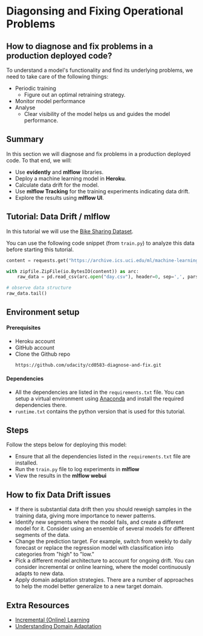 # Diagonsing and Fixing Operational Problems

## How to diagnose and fix problems in a production deployed code?

To understand a model's functionality and find its underlying problems, we need to take care of the following things:

* Periodic training
    * Figure out an optimal retraining strategy.
* Monitor model performance
* Analyse
    * Clear visibility of the model helps us and guides the model performance.

## Summary

In this section we will diagnose and fix problems in a production deployed code. To that end, we will:

* Use **evidently** and **mlflow** libraries.
* Deploy a machine learning model in **Heroku**.
* Calculate data drift for the model.
* Use **mlflow Tracking** for the training experiments indicating data drift.
* Explore the results using **mlflow UI**.

## Tutorial: Data Drift / mlflow

In this tutorial we will use the [Bike Sharing Dataset](https://archive.ics.uci.edu/ml/machine-learning-databases/00275/Bike-Sharing-Dataset.zip).

You can use the following code snippet (from `train.py`) to analyze this data before starting this tutorial.

```python
content = requests.get("https://archive.ics.uci.edu/ml/machine-learning-databases/00275/Bike-Sharing-Dataset.zip").content

with zipfile.ZipFile(io.BytesIO(content)) as arc:
    raw_data = pd.read_csv(arc.open("day.csv"), header=0, sep=',', parse_dates=['dteday'], index_col='dteday')

# observe data structure
raw_data.tail()
```

## Environment setup

#### Prerequisites
* Heroku account
* GitHub account
* Clone the Github repo
    ```bash
    https://github.com/udacity/cd0583-diagnose-and-fix.git
    ```

#### Dependencies
* All the dependencies are listed in the `requirements.txt` file. You can setup a virtual environment using [Anaconda](https://www.anaconda.com/products/distribution) and install the required dependencies there.
* `runtime.txt` contains the python version that is used for this tutorial.

## Steps
Follow the steps below for deploying this model:

* Ensure that all the dependencies listed in the `requirements.txt` file are installed.
* Run the `train.py` file to log experiments in **mlflow** <br />
* View the results in the **mlflow webui** <br />

## How to fix Data Drift issues
* If there is substantial data drift then you should reweigh samples in the training data, giving more importance to newer patterns.
* Identify new segments where the model fails, and create a different model for it. Consider using an ensemble of several models for different segments of the data.
* Change the prediction target. For example, switch from weekly to daily forecast or replace the regression model with classification into categories from "high" to "low."
* Pick a different model architecture to account for ongoing drift. You can consider incremental or online learning, where the model continuously adapts to new data.
* Apply domain adaptation strategies. There are a number of approaches to help the model better generalize to a new target domain.

## Extra Resources
* [Incremental (Online) Learning](https://towardsdatascience.com/incremental-online-learning-with-scikit-multiflow-6b846913a50b)
* [Understanding Domain Adaptation](https://towardsdatascience.com/understanding-domain-adaptation-5baa723ac71f)
